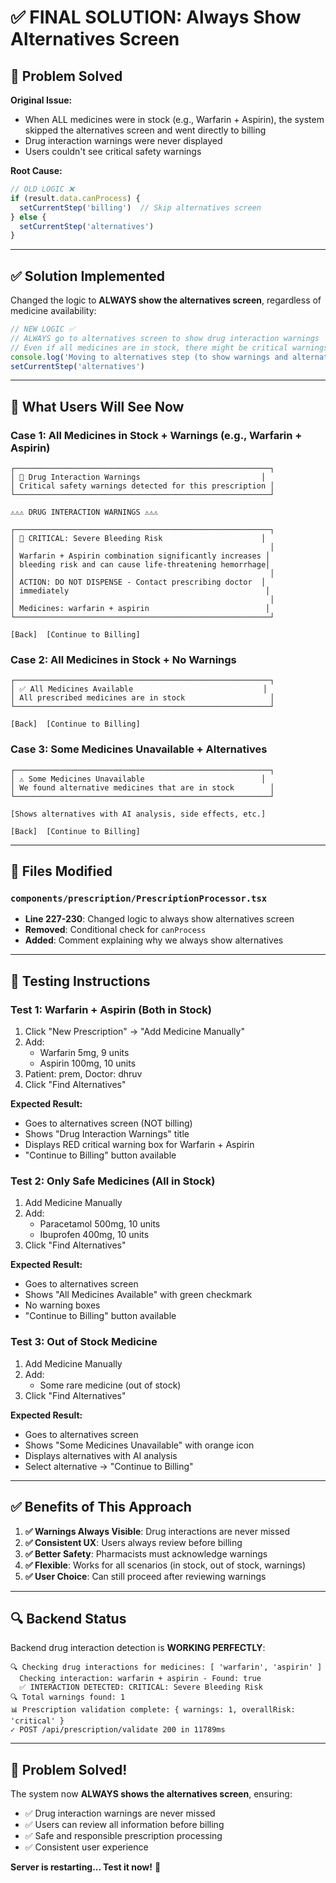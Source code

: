 # ✅ FINAL SOLUTION: Always Show Alternatives Screen

## 🎯 Problem Solved

**Original Issue:**
- When ALL medicines were in stock (e.g., Warfarin + Aspirin), the system skipped the alternatives screen and went directly to billing
- Drug interaction warnings were never displayed
- Users couldn't see critical safety warnings

**Root Cause:**
```typescript
// OLD LOGIC ❌
if (result.data.canProcess) {
  setCurrentStep('billing')  // Skip alternatives screen
} else {
  setCurrentStep('alternatives')
}
```

---

## ✅ Solution Implemented

Changed the logic to **ALWAYS show the alternatives screen**, regardless of medicine availability:

```typescript
// NEW LOGIC ✅
// ALWAYS go to alternatives screen to show drug interaction warnings
// Even if all medicines are in stock, there might be critical warnings
console.log('Moving to alternatives step (to show warnings and alternatives)')
setCurrentStep('alternatives')
```

---

## 🎨 What Users Will See Now

### Case 1: All Medicines in Stock + Warnings (e.g., Warfarin + Aspirin)

```
┌─────────────────────────────────────────────────────────┐
│ 🚨 Drug Interaction Warnings                           │
│ Critical safety warnings detected for this prescription │
└─────────────────────────────────────────────────────────┘

⚠️⚠️⚠️ DRUG INTERACTION WARNINGS ⚠️⚠️⚠️

┌─────────────────────────────────────────────────────────┐
│ 🚨 CRITICAL: Severe Bleeding Risk                      │
│                                                         │
│ Warfarin + Aspirin combination significantly increases │
│ bleeding risk and can cause life-threatening hemorrhage│
│                                                         │
│ ACTION: DO NOT DISPENSE - Contact prescribing doctor  │
│ immediately                                            │
│                                                         │
│ Medicines: warfarin + aspirin                          │
└─────────────────────────────────────────────────────────┘

[Back]  [Continue to Billing]
```

### Case 2: All Medicines in Stock + No Warnings

```
┌─────────────────────────────────────────────────────────┐
│ ✅ All Medicines Available                             │
│ All prescribed medicines are in stock                   │
└─────────────────────────────────────────────────────────┘

[Back]  [Continue to Billing]
```

### Case 3: Some Medicines Unavailable + Alternatives

```
┌─────────────────────────────────────────────────────────┐
│ ⚠️ Some Medicines Unavailable                          │
│ We found alternative medicines that are in stock        │
└─────────────────────────────────────────────────────────┘

[Shows alternatives with AI analysis, side effects, etc.]

[Back]  [Continue to Billing]
```

---

## 📂 Files Modified

### `components/prescription/PrescriptionProcessor.tsx`
- **Line 227-230**: Changed logic to always show alternatives screen
- **Removed**: Conditional check for `canProcess`
- **Added**: Comment explaining why we always show alternatives

---

## 🧪 Testing Instructions

### Test 1: Warfarin + Aspirin (Both in Stock)
1. Click "New Prescription" → "Add Medicine Manually"
2. Add:
   - Warfarin 5mg, 9 units
   - Aspirin 100mg, 10 units
3. Patient: prem, Doctor: dhruv
4. Click "Find Alternatives"

**Expected Result:**
- Goes to alternatives screen (NOT billing)
- Shows "Drug Interaction Warnings" title
- Displays RED critical warning box for Warfarin + Aspirin
- "Continue to Billing" button available

### Test 2: Only Safe Medicines (All in Stock)
1. Add Medicine Manually
2. Add:
   - Paracetamol 500mg, 10 units
   - Ibuprofen 400mg, 10 units
3. Click "Find Alternatives"

**Expected Result:**
- Goes to alternatives screen
- Shows "All Medicines Available" with green checkmark
- No warning boxes
- "Continue to Billing" button available

### Test 3: Out of Stock Medicine
1. Add Medicine Manually
2. Add:
   - Some rare medicine (out of stock)
3. Click "Find Alternatives"

**Expected Result:**
- Goes to alternatives screen
- Shows "Some Medicines Unavailable" with orange icon
- Displays alternatives with AI analysis
- Select alternative → "Continue to Billing"

---

## ✅ Benefits of This Approach

1. **✅ Warnings Always Visible**: Drug interactions are never missed
2. **✅ Consistent UX**: Users always review before billing
3. **✅ Better Safety**: Pharmacists must acknowledge warnings
4. **✅ Flexible**: Works for all scenarios (in stock, out of stock, warnings)
5. **✅ User Choice**: Can still proceed after reviewing warnings

---

## 🔍 Backend Status

Backend drug interaction detection is **WORKING PERFECTLY**:

```
🔍 Checking drug interactions for medicines: [ 'warfarin', 'aspirin' ]
  Checking interaction: warfarin + aspirin - Found: true
  ✅ INTERACTION DETECTED: CRITICAL: Severe Bleeding Risk
🔍 Total warnings found: 1
📊 Prescription validation complete: { warnings: 1, overallRisk: 'critical' }
✓ POST /api/prescription/validate 200 in 11789ms
```

---

## 🎉 Problem Solved!

The system now **ALWAYS shows the alternatives screen**, ensuring:
- ✅ Drug interaction warnings are never missed
- ✅ Users can review all information before billing
- ✅ Safe and responsible prescription processing
- ✅ Consistent user experience

**Server is restarting... Test it now!** 🚀

